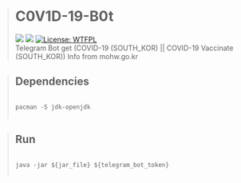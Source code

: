 > # C0V1D-19-B0t
> [![](https://github.com/TaYaKi71751/C0V1D-19-B0t/actions/workflows/main.yml/badge.svg)](https://github.com/TaYaKi71751/C0V1D-19-B0t/actions/workflows/main.yml)
> [![](https://github.com/TaYaKi71751/C0V1D-19-B0t/actions/workflows/codeql-analysis.yml/badge.svg)](https://github.com/TaYaKi71751/C0V1D-19-B0t/actions/workflows/codeql-analysis.yml)
> [![License: WTFPL](https://img.shields.io/badge/License-WTFPL-brightgreen.svg)](http://www.wtfpl.net/about/)
> <br>
> Telegram Bot get
>  (COVID-19 (SOUTH_KOR) || COVID-19 Vaccinate (SOUTH_KOR)) Info
>  from mohw.go.kr 


> ## Dependencies
> <pre>
> <code>
> pacman -S jdk-openjdk
> </code>
> </pre>


> ## Run
> <pre>
> <code>
> java -jar ${jar_file} ${telegram_bot_token}
> </code>
> </pre>
